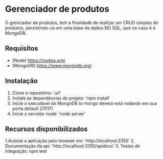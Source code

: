 # Gerenciador de produtos

O grenciador de produtos, tem a finalidade de realizar um CRUD simples de produtos, persistindo-os em uma base de dados NO SQL, que no caso é o MongoDB.

## Requisitos

- [Node] https://nodejs.org/
- [MongoDB] https://www.mongodb.org/

## Instalação

1.  Clone o repositório: 'url'
2.  Instale as dependências do projeto: 'npm install'
3.  Inicie o executável do MongoDB (o mongo deverá está rodando em sua porta default 27017)  
4.  Inicie o servidor node: 'node server'


## Recursos disponibilizados

1.Acesse a aplicação pelo browser em: 'http://localhost:3350'
2. Documentação da api: 'http://localhost:3350/apidocs'
3. Testes de integração: npm test 

